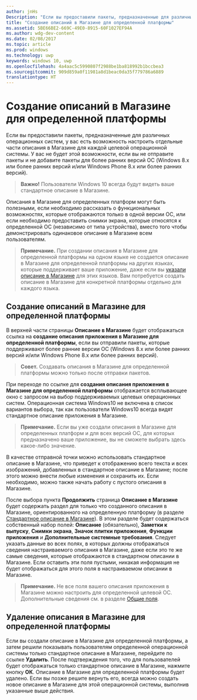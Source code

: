 ```yaml
---
author: jnHs
Description: "Если вы предоставили пакеты, предназначенные для различных операционных систем, у вас есть возможность настроить отдельные части описания в Магазине для каждой целевой операционной системы."
title: "Создание описаний в Магазине для определенной платформы"
ms.assetid: 5BE66BE2-669C-49E0-8915-60F1027EF94A
ms.author: wdg-dev-content
ms.date: 02/08/2017
ms.topic: article
ms.prod: windows
ms.technology: uwp
keywords: windows 10, uwp
ms.openlocfilehash: 4a4aac5c5990807f2988be1ba818992b1bccbea3
ms.sourcegitcommit: 909d859a0f11981a8d1beac0da35f779786a6889
translationtype: HT
---
```

# <a name="create-platform-specific-store-listings"></a>Создание описаний в Магазине для определенной платформы


Если вы предоставили пакеты, предназначенные для различных операционных систем, у вас есть возможность настроить отдельные части описания в Магазине для каждой целевой операционной системы. У вас не будет этой возможности, если вы не отправите пакеты и не добавите пакеты для более ранних версий ОС (Windows 8.x или более ранних версий и/или Windows Phone 8.x или более ранних версий).

> **Важно!**  Пользователи Windows 10 всегда будут видеть ваше стандартное описание в Магазине.

Описания в Магазине для определенных платформ могут быть полезными, если необходимо рассказать о функциональных возможностях, которые отображаются только в одной версии ОС, или если необходимо предоставить снимки экрана, которые относятся к определенной ОС (независимо от типа устройства), вместо того чтобы демонстрировать одинаковое описание в Магазине всем пользователям.

> **Примечание.**  При создании описания в Магазине для определенной платформы на одном языке не создается описание в Магазине для определенной платформы на других языках, которые поддерживает ваше приложение, даже если вы [указали описание в Магазине](create-app-store-listings.md) для этих языков. Вам потребуется создать описание в Магазине для конкретной платформы отдельно для каждого языка.

## <a name="creating-a-platform-specific-store-listing"></a>Создание описаний в Магазине для определенной платформы

В верхней части страницы **Описание в Магазине** будет отображаться ссылка на **создание описания приложения в Магазине для определенной платформы**, если вы отправили пакеты, которые поддерживают более ранние версии ОС (Windows 8.x или более ранних версий и/или Windows Phone 8.x или более ранних версий).

> **Совет.** Создавать описания в Магазине для определенной платформы можно только после отправки пакетов.

При переходе по ссылке для **создания описания приложения в Магазине для определенной платформы** отображается всплывающее окно с запросом на выбор поддерживаемых целевых операционных систем. Операционная система Windows10 не включена в список вариантов выбора, так как пользователи Windows10 всегда видят стандартное описание приложения в Магазине.

> **Примечание.**  Если вы уже создали описания в Магазине для определенных платформ и для всех версий ОС, для которых предназначено ваше приложение, вы не сможете выбрать здесь какое-либо значение.

В качестве отправной точки можно использовать стандартное описание в Магазине, что приведет к отображению всего текста и всех изображений, добавленных в стандартное описание в Магазине; после этого можно внести любые изменения и сохранить их. Если необходимо, можно также начать работу с пустого описания в Магазине.

После выбора пункта **Продолжить** страница **Описание в Магазине** будет содержать раздел для только что созданного описания в Магазине, ориентированного на определенную платформу (в разделе [Стандартное описание в Магазине](create-app-store-listings.md#default-store-listing-fields)). В этом разделе будет содержаться собственный набор полей: **Описание** (обязательно), **Заметки к выпуску**, **Снимки экрана**, **Значок плитки приложения**, **Функции приложения** и **Дополнительные системные требования**. Следует указать данные во всех полях, в которых должны отображаться сведения настраиваемого описания в Магазине, даже если это те же самые сведения, которые отображаются в стандартном описании в Магазине. Если оставить эти поля пустыми, никакая информация не будет отображаться для этого поля в настраиваемом описании в Магазине.

> **Примечание.**  Не все поля вашего описания приложения в Магазине можно настроить для определенной целевой ОС. Дополнительные сведения см. в разделе [Общие поля](create-app-store-listings.md#shared-fields).

## <a name="removing-a-platform-specific-store-listing"></a>Удаление описания в Магазине для определенной платформы

Если вы создали описание в Магазине для определенной платформы, а затем решили показывать пользователям определенной операционной системы только стандартное описание в Магазине, перейдите по ссылке **Удалить**. После подтверждения того, что для пользователей будет отображаться только стандартное описание в Магазине, нажмите кнопку **ОК**. Описание в Магазине для определенной платформы будет удалено. Если вы позже решите вернуть его, всегда можно создать новое описание в Магазине для этой операционной системы, выполнив указанные выше действия.

 

 




